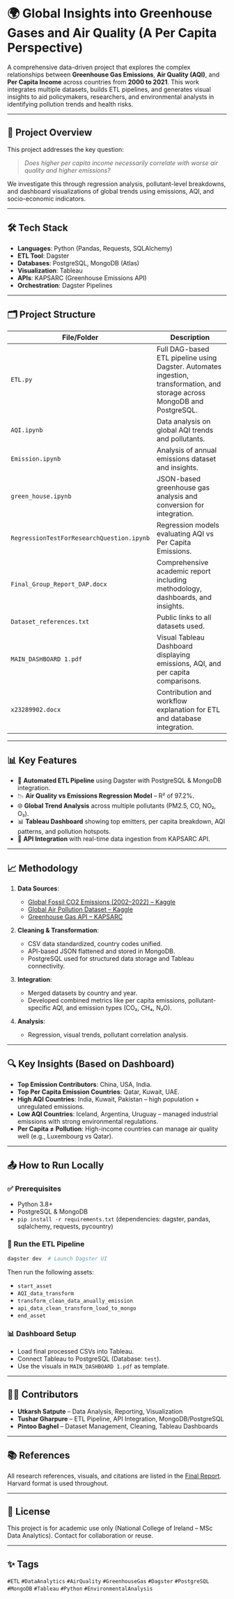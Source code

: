 # 🌍 Global Insights into Greenhouse Gases and Air Quality (A Per Capita Perspective)

A comprehensive data-driven project that explores the complex relationships between **Greenhouse Gas Emissions**, **Air Quality (AQI)**, and **Per Capita Income** across countries from **2000 to 2021**. This work integrates multiple datasets, builds ETL pipelines, and generates visual insights to aid policymakers, researchers, and environmental analysts in identifying pollution trends and health risks.

---

## 📌 Project Overview

This project addresses the key question:

> _Does higher per capita income necessarily correlate with worse air quality and higher emissions?_

We investigate this through regression analysis, pollutant-level breakdowns, and dashboard visualizations of global trends using emissions, AQI, and socio-economic indicators.

---

## 🛠️ Tech Stack

- **Languages**: Python (Pandas, Requests, SQLAlchemy)
- **ETL Tool**: Dagster
- **Databases**: PostgreSQL, MongoDB (Atlas)
- **Visualization**: Tableau
- **APIs**: KAPSARC (Greenhouse Emissions API)
- **Orchestration**: Dagster Pipelines

---

## 🗂️ Project Structure

| File/Folder | Description |
|-------------|-------------|
| `ETL.py` | Full DAG-based ETL pipeline using Dagster. Automates ingestion, transformation, and storage across MongoDB and PostgreSQL. |
| `AQI.ipynb` | Data analysis on global AQI trends and pollutants. |
| `Emission.ipynb` | Analysis of annual emissions dataset and insights. |
| `green_house.ipynb` | JSON-based greenhouse gas analysis and conversion for integration. |
| `RegressionTestForResearchQuestion.ipynb` | Regression models evaluating AQI vs Per Capita Emissions. |
| `Final_Group_Report_DAP.docx` | Comprehensive academic report including methodology, dashboards, and insights. |
| `Dataset_references.txt` | Public links to all datasets used. |
| `MAIN_DASHBOARD 1.pdf` | Visual Tableau Dashboard displaying emissions, AQI, and per capita comparisons. |
| `x23289902.docx` | Contribution and workflow explanation for ETL and database integration. |

---

## 📊 Key Features

- 🚀 **Automated ETL Pipeline** using Dagster with PostgreSQL & MongoDB integration.
- 📉 **Air Quality vs Emissions Regression Model** – R² of 97.2%.
- 🌐 **Global Trend Analysis** across multiple pollutants (PM2.5, CO, NO₂, O₃).
- 📊 **Tableau Dashboard** showing top emitters, per capita breakdown, AQI patterns, and pollution hotspots.
- 🔁 **API Integration** with real-time data ingestion from KAPSARC API.

---

## 📈 Methodology

1. **Data Sources**:
   - [Global Fossil CO2 Emissions (2002–2022) – Kaggle](https://www.kaggle.com/datasets/thedevastator/global-fossil-co2-emissions-by-country-2002-2022)
   - [Global Air Pollution Dataset – Kaggle](https://www.kaggle.com/datasets/hasibalmuzdadid/global-air-pollution-dataset)
   - [Greenhouse Gas API – KAPSARC](https://datasource.kapsarc.org/explore/dataset/total-global-greenhouse-gas-emissions)

2. **Cleaning & Transformation**:
   - CSV data standardized, country codes unified.
   - API-based JSON flattened and stored in MongoDB.
   - PostgreSQL used for structured data storage and Tableau connectivity.

3. **Integration**:
   - Merged datasets by country and year.
   - Developed combined metrics like per capita emissions, pollutant-specific AQI, and emission types (CO₂, CH₄, N₂O).

4. **Analysis**:
   - Regression, visual trends, pollutant correlation analysis.

---

## 🔍 Key Insights (Based on Dashboard)

- **Top Emission Contributors**: China, USA, India.
- **Top Per Capita Emission Countries**: Qatar, Kuwait, UAE.
- **High AQI Countries**: India, Kuwait, Pakistan – high population + unregulated emissions.
- **Low AQI Countries**: Iceland, Argentina, Uruguay – managed industrial emissions with strong environmental regulations.
- **Per Capita ≠ Pollution**: High-income countries can manage air quality well (e.g., Luxembourg vs Qatar).

---

## 📤 How to Run Locally

### ✅ Prerequisites
- Python 3.8+
- PostgreSQL & MongoDB
- `pip install -r requirements.txt` (dependencies: dagster, pandas, sqlalchemy, requests, pycountry)

### 🔁 Run the ETL Pipeline
```bash
dagster dev  # Launch Dagster UI
```
Then run the following assets:
- `start_asset`
- `AQI_data_transform`
- `transform_clean_data_anually_emission`
- `api_data_clean_transform_load_to_mongo`
- `end_asset`

### 📊 Dashboard Setup
- Load final processed CSVs into Tableau.
- Connect Tableau to PostgreSQL (Database: `test`).
- Use the visuals in `MAIN_DASHBOARD 1.pdf` as template.

---

## 👨‍💻 Contributors

- **Utkarsh Satpute** – Data Analysis, Reporting, Visualization  
- **Tushar Gharpure** – ETL Pipeline, API Integration, MongoDB/PostgreSQL  
- **Pintoo Baghel** – Dataset Management, Cleaning, Tableau Dashboards  

---

## 📚 References

All research references, visuals, and citations are listed in the [Final Report](./Final_Group_Report_DAP.docx). Harvard format is used throughout.

---

## 📘 License

This project is for academic use only (National College of Ireland – MSc Data Analytics). Contact for collaboration or reuse.

---

## ✨ Tags

`#ETL` `#DataAnalytics` `#AirQuality` `#GreenhouseGas` `#Dagster` `#PostgreSQL` `#MongoDB` `#Tableau` `#Python` `#EnvironmentalAnalysis`